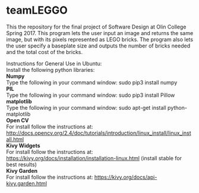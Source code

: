 # teamLEGGO
This the repository for the final project of Software Design at Olin College Spring 2017. This program lets the user input an image and returns the same image, but with its pixels represented as LEGO bricks. The program also lets the user specify a baseplate size and outputs the number of bricks needed and the total cost of the bricks.  

Instructions for General Use in Ubuntu:  
Install the following python libraries:  
**Numpy**  
Type the following in your command window: sudo pip3 install numpy  
**PIL**  
Type the following in your command window: sudo pip3 install Pillow  
**matplotlib**  
Type the following in your command window: sudo apt-get install python-matplotlib  
**Open CV**  
For install follow the instructions at:   http://docs.opencv.org/2.4/doc/tutorials/introduction/linux_install/linux_install.html  
**Kivy Widgets**  
For install follow the instructions at: https://kivy.org/docs/installation/installation-linux.html (install stable for best results)  
**Kivy Garden**  
For install follow the instructions at: https://kivy.org/docs/api-kivy.garden.html  
